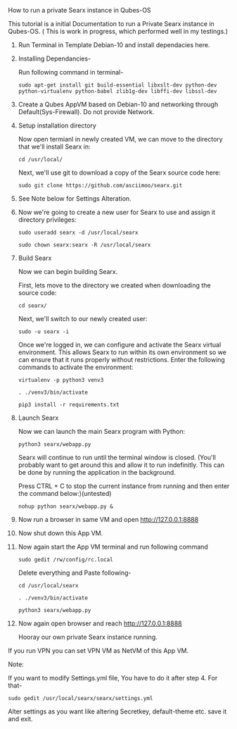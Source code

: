 How to run a private Searx instance in Qubes-OS

This tutorial is a initial Documentation to run a Private Searx instance in Qubes-OS.
( This is work in progress, which performed well in my testings.)

1. Run Terminal in Template Debian-10 and install dependacies here.

2. Installing Dependancies-

     Run following command in terminal-
     
       sudo apt-get install git build-essential libxslt-dev python-dev python-virtualenv python-babel zlib1g-dev libffi-dev libssl-dev
     
3. Create a Qubes AppVM based on Debian-10 and networking through Default(Sys-Firewall). Do not provide Network.

4. Setup installation directory

    Now open termianl in newly created VM, we can move to the directory that we'll install Searx in:

       cd /usr/local/

    Next, we'll use git to download a copy of the Searx source code here:

       sudo git clone https://github.com/asciimoo/searx.git

5. See Note below for Settings Alteration.

6. Now we're going to create a new user for Searx to use and assign it directory privileges:

       sudo useradd searx -d /usr/local/searx
    
       sudo chown searx:searx -R /usr/local/searx

7. Build Searx

   Now we can begin building Searx.

   First, lets move to the directory we created when downloading the source code:

       cd searx/

   Next, we'll switch to our newly created user:

       sudo -u searx -i

   Once we're logged in, we can configure and activate the Searx virtual environment. This allows Searx to run within its own   environment so we can ensure that it runs properly without restrictions. Enter the following commands to activate the environment:

       virtualenv -p python3 venv3
   
       . ./venv3/bin/activate

       pip3 install -r requirements.txt

8. Launch Searx

   Now we can launch the main Searx program with Python:

       python3 searx/webapp.py

   Searx will continue to run until the terminal window is closed. (You'll probably want to get around this and allow it to run indefinitly. This can be done by running the application in the background.

   Press CTRL + C to stop the current instance from running and then enter the command below:)(untested)

       nohup python searx/webapp.py &

9. Now run a browser in same VM and open  http://127.0.0.1:8888
   
10. Now shut down this App VM.

11. Now again start the App VM terminal and run following command

        sudo gedit /rw/config/rc.local
   
    Delete everything and Paste following-
   
        cd /usr/local/searx
   
        . ./venv3/bin/activate
   
        python3 searx/webapp.py
   
10. Now again open browser and reach http://127.0.0.1:8888
    
    Hooray our own private Searx instance running.
     
If you run VPN you can set VPN VM as NetVM of this App VM.
     

Note:

   If you want to modify Settings.yml file, You have to do it after step 4. For that-
   
    sudo gedit /usr/local/searx/searx/settings.yml
    
   Alter settings as you want like altering Secretkey, default-theme etc. save it and exit. 
